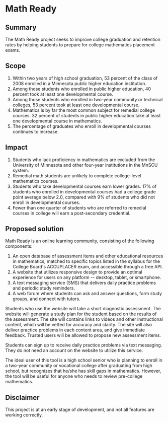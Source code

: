 # Math Ready

## Summary

The Math Ready project seeks to improve college graduation and retention rates by helping students to prepare for college mathematics placement exams.

## Scope

1. Within two years of high school graduation, 53 percent of the class of 2008 enrolled in a Minnesota public higher education institution.
2. Among those students who enrolled in public higher education, 40 percent took at least one developmental course.
3. Among those students who enrolled in two-year community or technical colleges, 53 percent took at least one developmental course.
4. Mathematics is by far the most common subject for remedial college courses. 32 percent of students in public higher education take at least one developmental course in mathematics.
4. The percentage of graduates who enroll in developmental courses continues to increase.

## Impact

1.	Students who lack proficiency in mathematics are excluded from the University of Minnesota and other four-year institutions in the MnSCU system.
2.	Remedial math students are unlikely to complete college-level mathematics courses.
3.	Students who take developmental courses earn lower grades. 17% of students who enrolled in developmental courses had a college grade point average below 2.0, compared with 9% of students who did not enroll in developmental courses.
4.	Fewer than one quarter of students who are referred to remedial courses in college will earn a post-secondary credential. 

## Proposed solution

Math Ready is an online learning community, consisting of the following components:
1. An open database of assessment items and other educational resources in mathematics, matched to specific topics listed in the syllabus for the College Board's ACCUPLACER exam, and accessible through a free API.
2. A website that utilizes responsive design to provide an optimal experience for users on any platform -- desktop, tablet, or smartphone.
3. A text messaging service (SMS) that delivers daily practice problems and periodic study reminders.
4. A web forum where students can ask and answer questions, form study groups, and connect with tutors.

Students who use the website will take a short diagnostic assessment. The website will generate a study plan for the student based on the results of the assessment. The site will contains links to videos and other instructional content, which will be vetted for accuracy and clarity. The site will also deliver practice problems in each content area, and give immediate feedback. Trusted users will be allowed to propose new assessment items.

Students can sign up to receive daily practice problems via text messaging. They do not need  an account on the website to utilize this service.

The ideal user of this tool is a high school senior who is planning to enroll in a two-year community or vocational college after graduating from high school, but recognizes that he/she has skill gaps in mathematics. However, the tool will be useful for anyone who needs to review pre-college mathematics.


## Disclaimer

This project is at an early stage of development, and not all features are working correctly.



